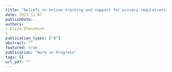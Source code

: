 ```yaml
---
title: "Beliefs on online tracking and support for privacy regulations"
date: 2023-11-07
publishDate: 
authors:
- Eliza Stenzhorn
- 
publication_types: ["0"]
abstract: ""
featured: true
publication: "Work in Progress"
tags: []
url_pdf: ""
---
```

